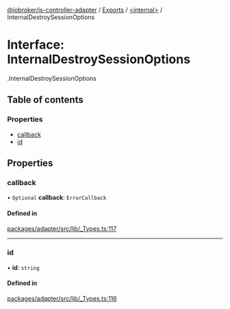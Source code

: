 [@iobroker/js-controller-adapter](../README.md) / [Exports](../modules.md) / [<internal\>](../modules/internal_.md) / InternalDestroySessionOptions

# Interface: InternalDestroySessionOptions

[<internal>](../modules/internal_.md).InternalDestroySessionOptions

## Table of contents

### Properties

- [callback](internal_.InternalDestroySessionOptions.md#callback)
- [id](internal_.InternalDestroySessionOptions.md#id)

## Properties

### callback

• `Optional` **callback**: `ErrorCallback`

#### Defined in

[packages/adapter/src/lib/_Types.ts:117](https://github.com/ioBroker/ioBroker.js-controller/blob/c4a73b71/packages/adapter/src/lib/_Types.ts#L117)

___

### id

• **id**: `string`

#### Defined in

[packages/adapter/src/lib/_Types.ts:116](https://github.com/ioBroker/ioBroker.js-controller/blob/c4a73b71/packages/adapter/src/lib/_Types.ts#L116)

